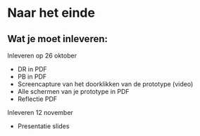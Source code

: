 # Naar het einde

## Wat je moet inleveren:

Inleveren op 26 oktober

* DR in PDF
* PB in PDF
* Screencapture van het doorklikken van de prototype (video)
* Alle schermen van je prototype in PDF
* Reflectie PDF

Inleveren 12 november

* Presentatie slides

